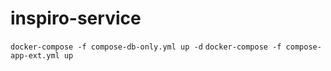 # inspiro-service


`docker-compose -f compose-db-only.yml up -d`
`docker-compose -f compose-app-ext.yml up`

